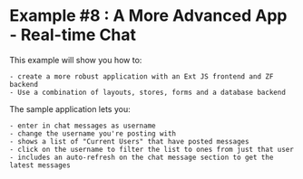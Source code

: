 Example #8 : A More Advanced App - Real-time Chat
===========

This example will show you how to:
	
	- create a more robust application with an Ext JS frontend and ZF backend
	- Use a combination of layouts, stores, forms and a database backend

The sample application lets you:

	- enter in chat messages as username
	- change the username you're posting with
	- shows a list of "Current Users" that have posted messages
	- click on the username to filter the list to ones from just that user
	- includes an auto-refresh on the chat message section to get the latest messages